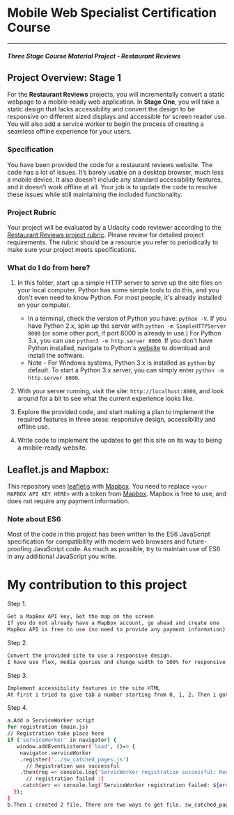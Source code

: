 # Mobile Web Specialist Certification Course
---
#### _Three Stage Course Material Project - Restaurant Reviews_

## Project Overview: Stage 1

For the **Restaurant Reviews** projects, you will incrementally convert a static webpage to a mobile-ready web application. In **Stage One**, you will take a static design that lacks accessibility and convert the design to be responsive on different sized displays and accessible for screen reader use. You will also add a service worker to begin the process of creating a seamless offline experience for your users.

### Specification

You have been provided the code for a restaurant reviews website. The code has a lot of issues. It’s barely usable on a desktop browser, much less a mobile device. It also doesn’t include any standard accessibility features, and it doesn’t work offline at all. Your job is to update the code to resolve these issues while still maintaining the included functionality.

### Project Rubric

Your project will be evaluated by a Udacity code reviewer according to the [Restaurant Reviews project rubric](https://review.udacity.com/#!/rubrics/1090/view). Please review for detailed project requirements. The rubric should be a resource you refer to periodically to make sure your project meets specifications.

### What do I do from here?

1. In this folder, start up a simple HTTP server to serve up the site files on your local computer. Python has some simple tools to do this, and you don't even need to know Python. For most people, it's already installed on your computer.

    * In a terminal, check the version of Python you have: `python -V`. If you have Python 2.x, spin up the server with `python -m SimpleHTTPServer 8000` (or some other port, if port 8000 is already in use.) For Python 3.x, you can use `python3 -m http.server 8000`. If you don't have Python installed, navigate to Python's [website](https://www.python.org/) to download and install the software.
   * Note -  For Windows systems, Python 3.x is installed as `python` by default. To start a Python 3.x server, you can simply enter `python -m http.server 8000`.
2. With your server running, visit the site: `http://localhost:8000`, and look around for a bit to see what the current experience looks like.
3. Explore the provided code, and start making a plan to implement the required features in three areas: responsive design, accessibility and offline use.
4. Write code to implement the updates to get this site on its way to being a mobile-ready website.

## Leaflet.js and Mapbox:

This repository uses [leafletjs](https://leafletjs.com/) with [Mapbox](https://www.mapbox.com/). You need to replace `<your MAPBOX API KEY HERE>` with a token from [Mapbox](https://www.mapbox.com/). Mapbox is free to use, and does not require any payment information.

### Note about ES6

Most of the code in this project has been written to the ES6 JavaScript specification for compatibility with modern web browsers and future-proofing JavaScript code. As much as possible, try to maintain use of ES6 in any additional JavaScript you write.

# My contribution to this project
Step 1.
```sh
Get a MapBox API key, Get the map on the screen
If you do not already have a MapBox account, go ahead and create one
MapBox API is free to use (no need to provide any payment information). I create one account and create a token and plug it into 2 different file main.js in mapboxToken and resturant_info.js(mapboxToken)
```
Step 2.
```sh
Convert the provided site to use a responsive design. 
I have use flex, media queries and change width to 100% for responsive websites. You can see the changes in style.css.
```

Step 3.
```sh
Implement accessibility features in the site HTML
At first i tried to give tab a number starting from 0, 1, 2. Then i got error while check its accessibility. Therefore i put -1 as a tab index and used focus. also i get error in image file since it didn'y have alt file . therefore, i created image.alt= restaurant.name; in main.js and give value in image alt in resturants.json file.
```

Step 4.
```sh
a.Add a ServiceWorker script 
for registration (main.js)
// Registration take place here
if ('serviceWorker' in navigator) {
   window.addEventListener('load', ()=> {
    navigator.serviceWorker
    .register('../sw_catched_pages.js')
      // Registration was successful
    .then(reg => console.log('ServicWorker registration successful: Registered'))
      // registration failed :(
    .catch(err => console.log(`ServiceWorker registration failed: ${err}`));
  });
}
b.Then i created 2 file. There are two ways to get file. sw_catched_pages.js file is the one you can choose the important file and install and fetch whereas sw_cached_site.js helps to clone all file and fetch. Now, a user will be accessible when the user is offline. 

```



